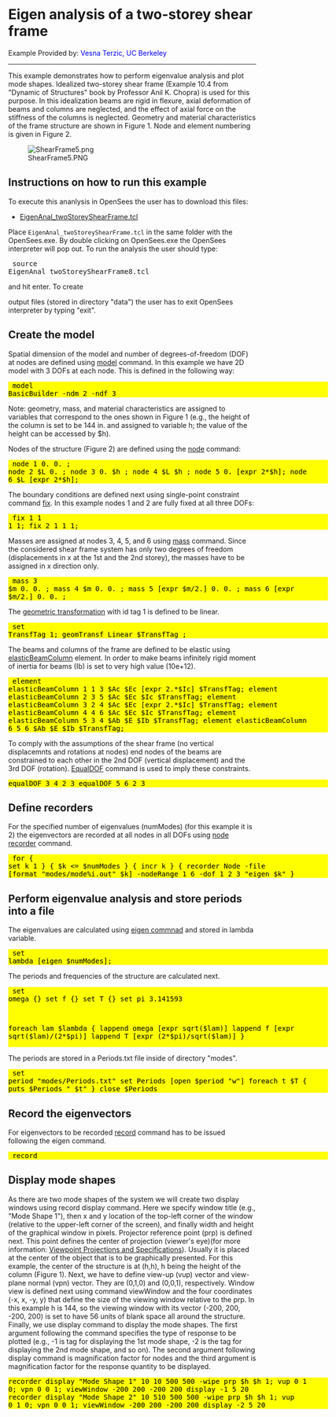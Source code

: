 # Eigen analysis of a two-storey shear frame

Example Provided by: <span style="color:blue"> Vesna Terzic, UC Berkeley</span>

<hr />

This example demonstrates how to perform eigenvalue analysis and plot
mode shapes. Idealized two-storey shear frame (Example 10.4 from
"Dynamic of Structures" book by Professor Anil K. Chopra) is used for
this purpose. In this idealization beams are rigid in flexure, axial
deformation of beams and columns are neglected, and the effect of axial
force on the stiffness of the columns is neglected. Geometry and
material characteristics of the frame structure are shown in Figure 1.
Node and element numbering is given in Figure 2.

<figure>
<img src="/OpenSeesRT/contrib/static/ShearFrame5.png" title="ShearFrame5.png"
alt="ShearFrame5.png" />
<figcaption aria-hidden="true">ShearFrame5.PNG</figcaption>
</figure>
<h2 id="instructions_on_how_to_run_this_example">Instructions on how to
run this example</h2>
<p>To execute this ananlysis in OpenSees the user has to download this
files:</p>
<ul>
<li><a href="Media:EigenAnal_twoStoreyShearFrame8.tcl"
title="wikilink">EigenAnal_twoStoreyShearFrame.tcl</a></li>
</ul>

Place `EigenAnal_twoStoreyShearFrame.tcl` in the same folder with the
OpenSees.exe. By double clicking on OpenSees.exe the OpenSees
interpreter will pop out. To run the analysis the user should type:
<pre style="width:650px"> source
EigenAnal_twoStoreyShearFrame8.tcl </pre> and hit enter. To create
output files (stored in directory "data") the user has to exit OpenSees
interpreter by typing "exit".</p>
<h2 id="create_the_model">Create the model</h2>
<p>Spatial dimension of the model and number of degrees-of-freedom (DOF)
at nodes are defined using <a href="model_command"
title="wikilink">model</a> command. In this example we have 2D model
with 3 DOFs at each node. This is defined in the following way:</p>
<p><pre style="background:yellow;color:black;width:650px"> model
BasicBuilder -ndm 2 -ndf 3 </pre></p>
<p>Note: geometry, mass, and material characteristics are assigned to
variables that correspond to the ones shown in Figure 1 (e.g., the
height of the column is set to be 144 in. and assigned to variable h;
the value of the height can be accessed by $h).</p>
<p>Nodes of the structure (Figure 2) are defined using the <a
href="node_command" title="wikilink">node</a> command: <pre
style="background:yellow;color:black;width:650px"> node 1 0. 0. ;
node 2 $L 0. ; node 3 0. $h ; node 4 $L $h ; node 5 0. [expr 2*$h]; node
6 $L [expr 2*$h]; </pre></p>
<p>The boundary conditions are defined next using single-point
constraint command <a href="fix_command" title="wikilink">fix</a>. In
this example nodes 1 and 2 are fully fixed at all three DOFs:</p>
<p><pre style="background:yellow;color:black;width:650px"> fix 1 1
1 1; fix 2 1 1 1; </pre></p>
<p>Masses are assigned at nodes 3, 4, 5, and 6 using <a
href="Mass_Command" title="wikilink">mass</a> command. Since the
considered shear frame system has only two degrees of freedom
(displacements in x at the 1st and the 2nd storey), the masses have to
be assigned in x direction only.</p>
<p><pre style="background:yellow;color:black;width:650px"> mass 3
$m 0. 0. ; mass 4 $m 0. 0. ; mass 5 [expr $m/2.] 0. 0. ; mass 6 [expr
$m/2.] 0. 0. ; </pre></p>
<p>The <a href="Geometric_Transformation_Command"
title="wikilink">geometric transformation</a> with id tag 1 is defined
to be linear.</p>
<p><pre style="background:yellow;color:black;width:650px"> set
TransfTag 1; geomTransf Linear $TransfTag ; </pre></p>
<p>The beams and columns of the frame are defined to be elastic using <a
href="Elastic_Beam_Column_Element"
title="wikilink">elasticBeamColumn</a> element. In order to make beams
infinitely rigid moment of inertia for beams (Ib) is set to very high
value (10e+12).</p>
<p><pre style="background:yellow;color:black;width:650px"> element
elasticBeamColumn 1 1 3 $Ac $Ec [expr 2.*$Ic] $TransfTag; element
elasticBeamColumn 2 3 5 $Ac $Ec $Ic $TransfTag; element
elasticBeamColumn 3 2 4 $Ac $Ec [expr 2.*$Ic] $TransfTag; element
elasticBeamColumn 4 4 6 $Ac $Ec $Ic $TransfTag; element
elasticBeamColumn 5 3 4 $Ab $E $Ib $TransfTag; element elasticBeamColumn
6 5 6 $Ab $E $Ib $TransfTag; </pre></p>
<p>To comply with the assumptions of the shear frame (no vertical
displacemnts and rotations at nodes) end nodes of the beams are
constrained to each other in the 2nd DOF (vertical displacement) and the
3rd DOF (rotation). <a href="EqualDOF_command"
title="wikilink">EqualDOF</a> command is used to imply these
constraints.</p>
<p><pre style="background:yellow;color:black;width:650px">
equalDOF 3 4 2 3 equalDOF 5 6 2 3 </pre></p>
<h2 id="define_recorders">Define recorders</h2>
<p>For the specified number of eigenvalues (numModes) (for this example
it is 2) the eigenvectors are recorded at all nodes in all DOFs using <a
href="Node_Recorder" title="wikilink"> node recorder</a> command.</p>
<p><pre style="background:yellow;color:black;width:650px"> for {
set k 1 } { $k <= $numModes } { incr k } { recorder Node -file
[format "modes/mode%i.out" $k] -nodeRange 1 6 -dof 1 2 3 "eigen $k" }
</pre></p>
<h2
id="perform_eigenvalue_analysis_and_store_periods_into_a_file">Perform
eigenvalue analysis and store periods into a file</h2>
<p>The eigenvalues are calculated using <a href="Eigen_Command"
title="wikilink">eigen commnad</a> and stored in lambda variable.</p>
<p><pre style="background:yellow;color:black;width:650px"> set
lambda [eigen $numModes]; </pre></p>
<p>The periods and frequencies of the structure are calculated next.</p>
<p><pre style="background:yellow;color:black;width:650px"> set
omega {} set f {} set T {} set pi 3.141593</p>
<p>foreach lam $lambda { lappend omega [expr sqrt($lam)] lappend f [expr
sqrt($lam)/(2*$pi)] lappend T [expr (2*$pi)/sqrt($lam)] }
</pre></p>
<p>The periods are stored in a Periods.txt file inside of directory
"modes".</p>
<p><pre style="background:yellow;color:black;width:650px"> set
period "modes/Periods.txt" set Periods [open $period "w"] foreach t $T {
puts $Periods " $t" } close $Periods </pre></p>
<h2 id="record_the_eigenvectors">Record the eigenvectors</h2>
<p>For eigenvectors to be recorded <a href="Record_Command"
title="wikilink"> record</a> command has to be issued following the
eigen command.</p>
<p><pre style="background:yellow;color:black;width:650px"> record
</pre></p>
<h2 id="display_mode_shapes">Display mode shapes</h2>

As there are two mode shapes of the system we will create two display
windows using record display command. Here we specify window title
(e.g., "Mode Shape 1"), then x and y location of the top-left corner of
the window (relative to the upper-left corner of the screen), and
finally width and height of the graphical window in pixels. Projector
reference point (prp) is defined next. This point defines the center of
projection (viewer's eye)(for more information: <a
href="http://www.cs.uic.edu/~jbell/CourseNotes/ComputerGraphics/Projections_Viewpoints.html">Viewpoint
Projections and Specifications</a>). Usually it is placed at the center
of the object that is to be graphically presented. For this example, the
center of the structure is at (h,h), h being the height of the column
(Figure 1). Next, we have to define view-up (vup) vector and view-plane
normal (vpn) vector. They are (0,1,0) and (0,0,1), respectively. Window
view is defined next using command viewWindow and the four coordinates
(-x, x, -y, y) that define the size of the viewing window relative to
the prp. In this example h is 144, so the viewing window with its vector
(-200, 200, -200, 200) is set to have 56 units of blank space all around
the structure. Finally, we use display command to display the mode
shapes. The first argument following the command specifies the type of
response to be plotted (e.g., -1 is tag for displaying the 1st mode
shape, -2 is the tag for displaying the 2nd mode shape, and so on). The
second argument following display command is magnification factor for
nodes and the third argument is magnification factor for the response
quantity to be displayed.

<pre style="background:yellow;color:black;width:650px">
recorder display "Mode Shape 1" 10 10 500 500 -wipe prp $h $h 1; vup 0 1
0; vpn 0 0 1; viewWindow -200 200 -200 200 display -1 5 20
recorder display "Mode Shape 2" 10 510 500 500 -wipe prp $h $h 1; vup
0 1 0; vpn 0 0 1; viewWindow -200 200 -200 200 display -2 5 20
</pre>

